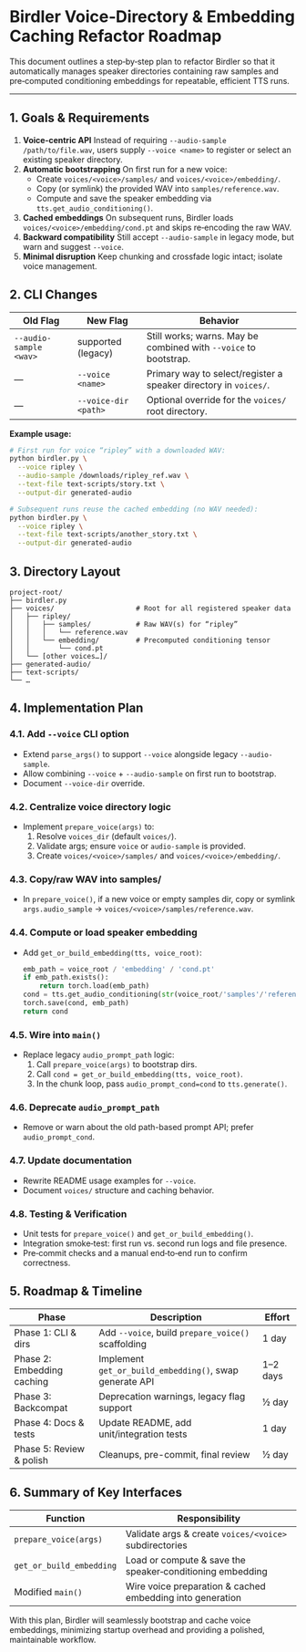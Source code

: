 # Birdler Voice‑Directory & Embedding Caching Refactor Roadmap

This document outlines a step‑by‑step plan to refactor Birdler so that it automatically
manages speaker directories containing raw samples and pre‑computed conditioning
embeddings for repeatable, efficient TTS runs.

---

## 1. Goals & Requirements

1. **Voice‑centric API** Instead of requiring `--audio-sample /path/to/file.wav`, users supply
   `--voice <name>` to register or select an existing speaker directory.
2. **Automatic bootstrapping** On first run for a new voice:
   - Create `voices/<voice>/samples/` and `voices/<voice>/embedding/`.
   - Copy (or symlink) the provided WAV into `samples/reference.wav`.
   - Compute and save the speaker embedding via `tts.get_audio_conditioning()`.
3. **Cached embeddings** On subsequent runs, Birdler loads `voices/<voice>/embedding/cond.pt`
   and skips re‑encoding the raw WAV.
4. **Backward compatibility** Still accept `--audio-sample` in legacy mode, but warn and
   suggest `--voice`.
5. **Minimal disruption** Keep chunking and crossfade logic intact; isolate voice management.

## 2. CLI Changes

| Old Flag                         | New Flag                    | Behavior                                                          |
|----------------------------------|-----------------------------|-------------------------------------------------------------------|
| `--audio-sample <wav>`           | supported (legacy)          | Still works; warns. May be combined with `--voice` to bootstrap.  |
| —                                | `--voice <name>`            | Primary way to select/register a speaker directory in `voices/`.  |
| —                                | `--voice-dir <path>`        | Optional override for the `voices/` root directory.               |

**Example usage:**
```bash
# First run for voice “ripley” with a downloaded WAV:
python birdler.py \
  --voice ripley \
  --audio-sample /downloads/ripley_ref.wav \
  --text-file text-scripts/story.txt \
  --output-dir generated-audio

# Subsequent runs reuse the cached embedding (no WAV needed):
python birdler.py \
  --voice ripley \
  --text-file text-scripts/another_story.txt \
  --output-dir generated-audio
```

## 3. Directory Layout

```
project-root/
├── birdler.py
├── voices/                    # Root for all registered speaker data
│   ├── ripley/
│   │   ├── samples/           # Raw WAV(s) for “ripley”
│   │   │   └── reference.wav
│   │   └── embedding/         # Precomputed conditioning tensor
│   │       └── cond.pt
│   └── [other voices…]/
├── generated-audio/
├── text-scripts/
└── …
```

## 4. Implementation Plan

### 4.1. Add `--voice` CLI option
- Extend `parse_args()` to support `--voice` alongside legacy `--audio-sample`.
- Allow combining `--voice` + `--audio-sample` on first run to bootstrap.
- Document `--voice-dir` override.

### 4.2. Centralize voice directory logic
- Implement `prepare_voice(args)` to:
  1. Resolve `voices_dir` (default `voices/`).
  2. Validate args; ensure `voice` or `audio-sample` is provided.
  3. Create `voices/<voice>/samples/` and `voices/<voice>/embedding/`.

### 4.3. Copy/raw WAV into samples/
- In `prepare_voice()`, if a new voice or empty samples dir, copy or symlink
  `args.audio_sample` → `voices/<voice>/samples/reference.wav`.

### 4.4. Compute or load speaker embedding
- Add `get_or_build_embedding(tts, voice_root)`:
  ```python
  emb_path = voice_root / 'embedding' / 'cond.pt'
  if emb_path.exists():
      return torch.load(emb_path)
  cond = tts.get_audio_conditioning(str(voice_root/'samples'/'reference.wav'))
  torch.save(cond, emb_path)
  return cond
  ```

### 4.5. Wire into `main()`
- Replace legacy `audio_prompt_path` logic:
  1. Call `prepare_voice(args)` to bootstrap dirs.
  2. Call `cond = get_or_build_embedding(tts, voice_root)`.
  3. In the chunk loop, pass `audio_prompt_cond=cond` to `tts.generate()`.

### 4.6. Deprecate `audio_prompt_path`
- Remove or warn about the old path-based prompt API; prefer `audio_prompt_cond`.

### 4.7. Update documentation
- Rewrite README usage examples for `--voice`.
- Document `voices/` structure and caching behavior.

### 4.8. Testing & Verification
- Unit tests for `prepare_voice()` and `get_or_build_embedding()`.
- Integration smoke‑test: first run vs. second run logs and file presence.
- Pre‑commit checks and a manual end‑to‑end run to confirm correctness.

## 5. Roadmap & Timeline

| Phase                        | Description                                             | Effort  |
|------------------------------|---------------------------------------------------------|---------|
| Phase 1: CLI & dirs          | Add `--voice`, build `prepare_voice()` scaffolding      | 1 day   |
| Phase 2: Embedding caching   | Implement `get_or_build_embedding()`, swap generate API | 1–2 days|
| Phase 3: Backcompat          | Deprecation warnings, legacy flag support               | ½ day   |
| Phase 4: Docs & tests        | Update README, add unit/integration tests               | 1 day   |
| Phase 5: Review & polish     | Cleanups, pre-commit, final review                      | ½ day   |

## 6. Summary of Key Interfaces

| Function                  | Responsibility                                               |
|---------------------------|--------------------------------------------------------------|
| `prepare_voice(args)`     | Validate args & create `voices/<voice>` subdirectories       |
| `get_or_build_embedding`  | Load or compute & save the speaker‑conditioning embedding    |
| Modified `main()`         | Wire voice preparation & cached embedding into generation    |

With this plan, Birdler will seamlessly bootstrap and cache voice embeddings,
minimizing startup overhead and providing a polished, maintainable workflow.
